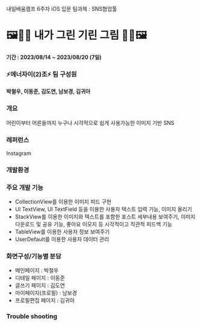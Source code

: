 내일배움캠프 6주차 iOS 입문 팀과제 : SNS협업툴

# 🖼️🦒🎨 내가 그린 기린 그림 🎨🦒🖼️
#### 기간 : 2023/08/14 ~ 2023/08/20 (7일)

### ⚡️에너자이(2)조⚡️ 팀 구성원
#### 박철우, 이동준, 김도연, 남보경, 김귀아

### 개요
어린이부터 어른들까지 누구나 시각적으로 쉽게 사용가능한 이미지 기반 SNS
### 레퍼런스
Instagram

 
### 개발환경
### 주요 개발 기능
- CollectionView를 이용한 이미지 피드 구현
- UI TextView, UI TextField 등을 이용한 사용자 텍스트 입력 기능, 이미지 올리기
- StackView를 이용한 이미지와 텍스트를 포함한 포스트 세부내용 보여주기, 이미지 다운로드 및 공유 기능, 좋아요 이모지 등 시각적이고 직관적 피드백 기능
- TableView를 이용한 사용자 정보 보여주기
- UserDefault를 이용한 사용자 데이터 관리
  
### 화면구성/기능별 분담
- 메인페이지 : 박철우
- 디테일 페이지 : 이동준
- 글쓰기 페이지 : 김도연
- 마이페이지(프로필) : 남보경
- 프로필편집 페이지 : 김귀아
### Trouble shooting



